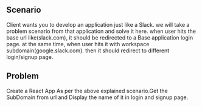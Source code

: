 ## Scenario

Client wants you to develop an application just like a Slack. we will take a problem scenario from that application and solve it here. when user hits the base url like(slack.com), it should be redirected to a Base application login page. at the same time, when user hits it with workspace subdomain(google.slack.com). then it should redirect to different login/signup page.

## Problem

Create a React App As per the above explained scenario.Get the SubDomain from url and Display the name of it in login and signup page.

